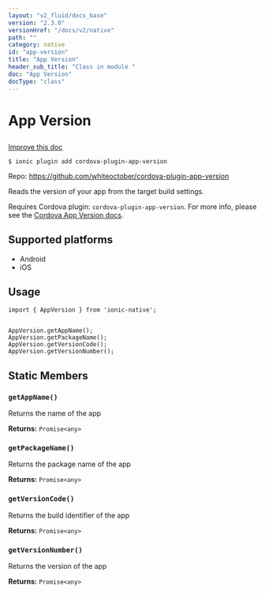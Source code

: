 ```yaml
---
layout: "v2_fluid/docs_base"
version: "2.3.0"
versionHref: "/docs/v2/native"
path: ""
category: native
id: "app-version"
title: "App Version"
header_sub_title: "Class in module "
doc: "App Version"
docType: "class"
---
```








<h1 class="api-title">
  
  App Version
  

  

  </h1>

<a class="improve-v2-docs" href="http://github.com/driftyco/ionic-native/edit/master/src/plugins/appversion.ts#L0">
  Improve this doc
</a>



<!-- decorators -->





<pre><code>$ ionic plugin add cordova-plugin-app-version</code></pre>
<p>Repo:
  <a href="https://github.com/whiteoctober/cordova-plugin-app-version">
    https://github.com/whiteoctober/cordova-plugin-app-version
  </a>
</p>

<!-- description -->

<p>Reads the version of your app from the target build settings.</p>
<p>Requires Cordova plugin: <code>cordova-plugin-app-version</code>. For more info, please see the <a href="https://github.com/whiteoctober/cordova-plugin-app-version">Cordova App Version docs</a>.</p>


<!-- @platforms tag -->
<h2>Supported platforms</h2>

<ul>
  <li>Android</li><li>iOS</li>
</ul>

<!-- @platforms tag end -->


<!-- if doc.decorators -->

<!-- @usage tag -->

<h2>Usage</h2>

<pre><code class="lang-typescript">import { AppVersion } from &#39;ionic-native&#39;;


AppVersion.getAppName();
AppVersion.getPackageName();
AppVersion.getVersionCode();
AppVersion.getVersionNumber();
</code></pre>




<!-- @property tags -->


<h2>Static Members</h2>

<div id="getAppName"></div>
<h3><code>getAppName()</code>
  
</h3>


Returns the name of the app






<div class="return-value" markdown="1">
  <i class="icon ion-arrow-return-left"></i>
  <b>Returns:</b> 
<code>Promise&lt;any&gt;</code> 
</div>



<div id="getPackageName"></div>
<h3><code>getPackageName()</code>
  
</h3>


Returns the package name of the app






<div class="return-value" markdown="1">
  <i class="icon ion-arrow-return-left"></i>
  <b>Returns:</b> 
<code>Promise&lt;any&gt;</code> 
</div>



<div id="getVersionCode"></div>
<h3><code>getVersionCode()</code>
  
</h3>


Returns the build identifier of the app






<div class="return-value" markdown="1">
  <i class="icon ion-arrow-return-left"></i>
  <b>Returns:</b> 
<code>Promise&lt;any&gt;</code> 
</div>



<div id="getVersionNumber"></div>
<h3><code>getVersionNumber()</code>
  
</h3>


Returns the version of the app






<div class="return-value" markdown="1">
  <i class="icon ion-arrow-return-left"></i>
  <b>Returns:</b> 
<code>Promise&lt;any&gt;</code> 
</div>




<!-- methods on the class -->



<!-- other classes -->

<!-- end other classes -->

<!-- interfaces -->

<!-- end interfaces -->

<!-- related link --><!-- end content block -->


<!-- end body block -->


